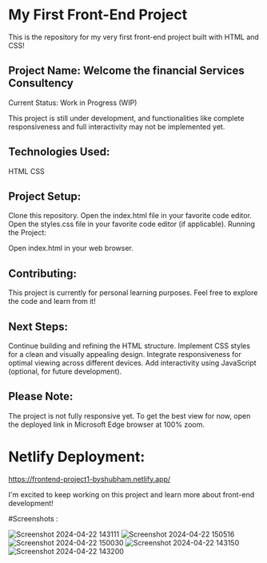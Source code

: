 # My First Front-End Project
This is the repository for my very first front-end project built with HTML and CSS!

## Project Name: Welcome the financial Services Consultency

Current Status: Work in Progress (WIP)

This project is still under development, and functionalities like complete responsiveness and full interactivity may not be implemented yet.

## Technologies Used:

HTML
CSS

## Project Setup:

Clone this repository.
Open the index.html file in your favorite code editor.
Open the styles.css file in your favorite code editor (if applicable).
Running the Project:

Open index.html in your web browser.

## Contributing:

This project is currently for personal learning purposes. Feel free to explore the code and learn from it!

## Next Steps:

Continue building and refining the HTML structure.
Implement CSS styles for a clean and visually appealing design.
Integrate responsiveness for optimal viewing across different devices.
Add interactivity using JavaScript (optional, for future development).

## Please Note: 

The project is not fully responsive yet. To get the best view for now,  open the deployed link in Microsoft Edge browser at 100% zoom.

# Netlify Deployment:

https://frontend-project1-byshubham.netlify.app/

I'm excited to keep working on this project and learn more about front-end development!

#Screenshots :

![Screenshot 2024-04-22 143111](https://github.com/SoniShubham-21/Project-1/assets/149899320/af3654d4-8802-4c7b-83ea-fe379c55225f)
![Screenshot 2024-04-22 150516](https://github.com/SoniShubham-21/Project-1/assets/149899320/ac6bb023-eae3-4ce0-bcd4-aa24f3ca6440)
![Screenshot 2024-04-22 150030](https://github.com/SoniShubham-21/Project-1/assets/149899320/9ac17a1b-7d45-4f69-b069-b8c472a3b331)
![Screenshot 2024-04-22 143150](https://github.com/SoniShubham-21/Project-1/assets/149899320/b89383f5-7cf0-4c7e-88ee-e85aec9bc0bc)
![Screenshot 2024-04-22 143200](https://github.com/SoniShubham-21/Project-1/assets/149899320/562986bc-953e-4fde-a468-9e3831775574)

